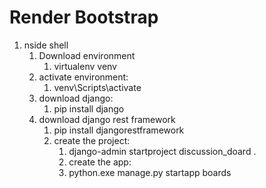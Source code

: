 # Render Bootstrap
<ol>
	<li>nside shell
		<ol>
			<li>Download environment
				<ol>
					<li>virtualenv venv</li>
				</ol>
			</li>
			<li>activate environment:
				<ol>
					<li>venv\Scripts\activate</li>
				</ol>
			</li>
			<li>download django:
				<ol>
					<li>pip install django</li>
				</ol>
			</li>
			<li>download django rest framework
				<ol>
					<li>pip install djangorestframework</li>
					</lo>
			</li>
			<li>create the project:
		<ol>
			<li>django-admin startproject discussion_doard .</li>
			</lo>
	</li>
<li>create the app:
	<lo>
		<li>python.exe manage.py startapp boards</li>
		</lo>
			</li>
		</ol>
	</li>
</ol>
	
